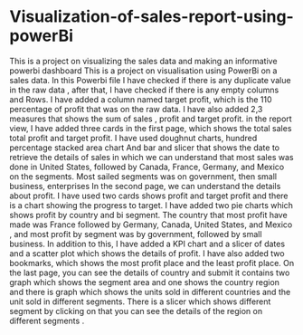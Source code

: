 # Visualization-of-sales-report-using-powerBi
This is a project on visualizing the sales data and making an informative powerbi dashboard
This is a project on visualisation using PowerBi on a sales data. In this Powerbi file I have checked if there is any duplicate value in the raw data , after that, I have checked if there is any empty columns and Rows. I have added a column named target profit, which is the 110 percentage of profit that was on the raw data. I have also added 2,3 measures that shows the sum of sales , profit  and target profit. in the report view, I have added three cards in the first page, which shows the total sales total profit and target profit. I have used doughnut charts, hundred percentage stacked area chart And bar and slicer that shows the date to retrieve the details of sales in which we can understand that most sales was done in United States, followed by Canada, France, Germany, and Mexico on the segments. Most sailed segments was on government, then small business, enterprises
In the second page, we can understand the details about profit. I have used two cards shows profit and target profit and there is a chart showing the progress to target. I have added two pie charts which shows profit by country and bi segment. The country that most profit have made was France followed by Germany, Canada, United States, and Mexico , and most profit by segment was by government, followed by small business. In addition to this, I have added a KPI chart and a slicer of dates and a scatter plot which shows the details of profit. I have also added two bookmarks, which shows the most profit place and the least profit place. 
On the last page, you can see the details of country and submit it contains two graph which shows the segment area and one shows the country region and there is graph which shows the units sold in different countries and the unit sold in different segments. There is a slicer which shows different segment by clicking on that you can see the details of the region on different segments .
